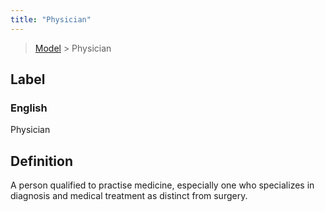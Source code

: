 ```yaml
---
title: "Physician"
---
```


> [Model](./../) > Physician

## Label

### English
Physician


## Definition
A person qualified to practise medicine, especially one who specializes in diagnosis and medical treatment as distinct from surgery.    


    
